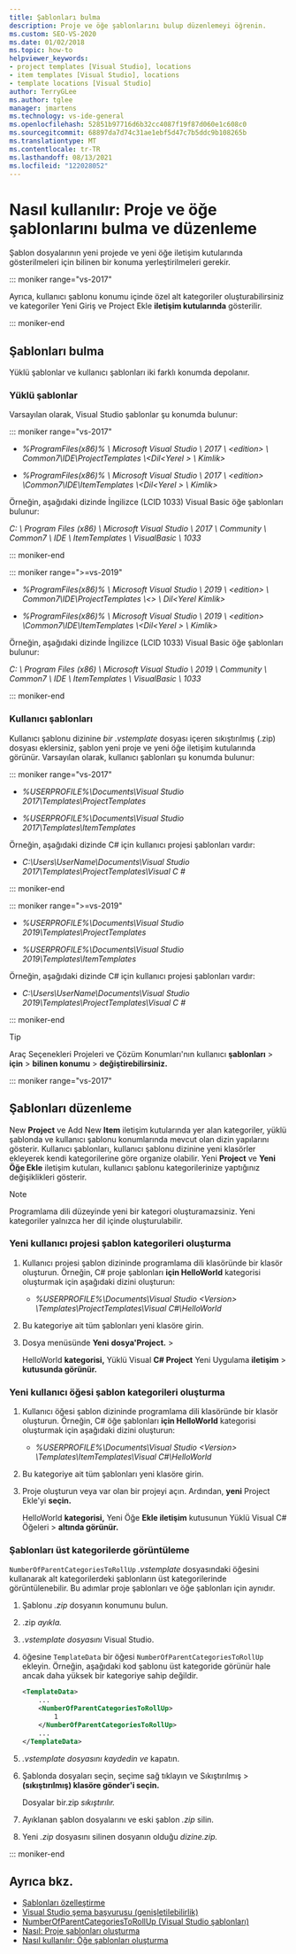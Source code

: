```yaml
---
title: Şablonları bulma
description: Proje ve öğe şablonlarını bulup düzenlemeyi öğrenin.
ms.custom: SEO-VS-2020
ms.date: 01/02/2018
ms.topic: how-to
helpviewer_keywords:
- project templates [Visual Studio], locations
- item templates [Visual Studio], locations
- template locations [Visual Studio]
author: TerryGLee
ms.author: tglee
manager: jmartens
ms.technology: vs-ide-general
ms.openlocfilehash: 52851b97716d6b32cc4087f19f87d060e1c608c0
ms.sourcegitcommit: 68897da7d74c31ae1ebf5d47c7b5ddc9b108265b
ms.translationtype: MT
ms.contentlocale: tr-TR
ms.lasthandoff: 08/13/2021
ms.locfileid: "122028052"
---
```

# <a name="how-to-locate-and-organize-project-and-item-templates"></a>Nasıl kullanılır: Proje ve öğe şablonlarını bulma ve düzenleme

Şablon dosyalarının yeni projede ve yeni öğe iletişim kutularında gösterilmeleri için bilinen bir konuma yerleştirilmeleri gerekir.

::: moniker range="vs-2017"

Ayrıca, kullanıcı şablonu konumu içinde özel alt kategoriler oluşturabilirsiniz ve  kategoriler Yeni Giriş ve Project Ekle **iletişim kutularında** gösterilir.

::: moniker-end

## <a name="locate-templates"></a>Şablonları bulma

Yüklü şablonlar ve kullanıcı şablonları iki farklı konumda depolanır.

### <a name="installed-templates"></a>Yüklü şablonlar

Varsayılan olarak, Visual Studio şablonlar şu konumda bulunur:

::: moniker range="vs-2017"

- *%ProgramFiles(x86)% \\ Microsoft Visual Studio \\ 2017 \\ \<edition> \\ Common7\IDE\ProjectTemplates \\<Dil<Yerel \> \\ Kimlik\>*

- *%ProgramFiles(x86)% \\ Microsoft Visual Studio \\ 2017 \\ \<edition> \Common7\IDE\ItemTemplates \\<Dil<Yerel \> \\ Kimlik\>*

Örneğin, aşağıdaki dizinde İngilizce (LCID 1033) Visual Basic öğe şablonları bulunur:

*C: \\ Program Files (x86) \\ Microsoft Visual Studio \\ 2017 \\ Community \\ Common7 \\ IDE \\ ItemTemplates \\ VisualBasic \\ 1033*

::: moniker-end

::: moniker range=">=vs-2019"

- *%ProgramFiles(x86)% \\ Microsoft Visual Studio \\ 2019 \\ \<edition> \\ Common7\IDE\ProjectTemplates \\<\> \\ Dil<Yerel Kimlik\>*

- *%ProgramFiles(x86)% \\ Microsoft Visual Studio \\ 2019 \\ \<edition> \Common7\IDE\ItemTemplates \\<Dil<Yerel \> \\ Kimlik\>*

Örneğin, aşağıdaki dizinde İngilizce (LCID 1033) Visual Basic öğe şablonları bulunur:

*C: \\ Program Files (x86) \\ Microsoft Visual Studio \\ 2019 \\ Community \\ Common7 \\ IDE \\ ItemTemplates \\ VisualBasic \\ 1033*

::: moniker-end

### <a name="user-templates"></a>Kullanıcı şablonları

Kullanıcı şablonu dizinine *bir* *.vstemplate* dosyası içeren sıkıştırılmış (.zip) dosyası eklersiniz, şablon yeni proje ve yeni öğe iletişim kutularında görünür. Varsayılan olarak, kullanıcı şablonları şu konumda bulunur:

::: moniker range="vs-2017"

- *%USERPROFILE%\Documents\Visual Studio 2017\Templates\ProjectTemplates*

- *%USERPROFILE%\Documents\Visual Studio 2017\Templates\ItemTemplates*

Örneğin, aşağıdaki dizinde C# için kullanıcı projesi şablonları vardır:

- *C:\Users\UserName\Documents\Visual Studio 2017\Templates\ProjectTemplates\Visual C #*

::: moniker-end

::: moniker range=">=vs-2019"

- *%USERPROFILE%\Documents\Visual Studio 2019\Templates\ProjectTemplates*

- *%USERPROFILE%\Documents\Visual Studio 2019\Templates\ItemTemplates*

Örneğin, aşağıdaki dizinde C# için kullanıcı projesi şablonları vardır:

- *C:\Users\UserName\Documents\Visual Studio 2019\Templates\ProjectTemplates\Visual C #*

::: moniker-end

> [!TIP]
> Araç Seçenekleri Projeleri ve Çözüm Konumları'nın kullanıcı **şablonları**  >  **için**  >  **bilinen konumu**  >  **değiştirebilirsiniz.**

::: moniker range="vs-2017"

## <a name="organize-templates"></a>Şablonları düzenleme

New **Project** ve Add New **Item** iletişim kutularında yer alan kategoriler, yüklü şablonda ve kullanıcı şablonu konumlarında mevcut olan dizin yapılarını gösterir. Kullanıcı şablonları, kullanıcı şablonu dizinine yeni klasörler ekleyerek kendi kategorilerine göre organize olabilir. Yeni **Project** ve **Yeni Öğe Ekle** iletişim kutuları, kullanıcı şablonu kategorilerinize yaptığınız değişiklikleri gösterir.

> [!NOTE]
> Programlama dili düzeyinde yeni bir kategori oluşturamazsiniz. Yeni kategoriler yalnızca her dil içinde oluşturulabilir.

### <a name="create-new-user-project-template-categories"></a>Yeni kullanıcı projesi şablon kategorileri oluşturma

1. Kullanıcı projesi şablon dizininde programlama dili klasöründe bir klasör oluşturun. Örneğin, C# proje şablonları **için HelloWorld** kategorisi oluşturmak için aşağıdaki dizini oluşturun:

    - *\%USERPROFILE%\Documents\Visual Studio \<Version\> \Templates\ProjectTemplates\Visual C#\HelloWorld*

1. Bu kategoriye ait tüm şablonları yeni klasöre girin.

1. Dosya menüsünde **Yeni** **dosya'Project.** > 

   HelloWorld **kategorisi,** Yüklü Visual **C# Project** Yeni Uygulama **iletişim** > **kutusunda görünür.**

### <a name="create-new-user-item-template-categories"></a>Yeni kullanıcı öğesi şablon kategorileri oluşturma

1. Kullanıcı öğesi şablon dizininde programlama dili klasöründe bir klasör oluşturun. Örneğin, C# öğe şablonları **için HelloWorld** kategorisi oluşturmak için aşağıdaki dizini oluşturun:

    - *\%USERPROFILE%\Documents\Visual Studio \<Version\> \Templates\ItemTemplates\Visual C#\HelloWorld*

1. Bu kategoriye ait tüm şablonları yeni klasöre girin.

1. Proje oluşturun veya var olan bir projeyi açın. Ardından, **yeni** Project Ekle'yi **seçin.**

   HelloWorld **kategorisi,** Yeni Öğe **Ekle iletişim**  kutusunun Yüklü Visual C# Öğeleri > **altında görünür.**

### <a name="display-templates-in-parent-categories"></a>Şablonları üst kategorilerde görüntüleme

`NumberOfParentCategoriesToRollUp` *.vstemplate* dosyasındaki öğesini kullanarak alt kategorilerdeki şablonların üst kategorilerinde görüntülenebilir. Bu adımlar proje şablonları ve öğe şablonları için aynıdır.

1. Şablonu *.zip* dosyanın konumunu bulun.

1. .zip *ayıkla.*

1. *.vstemplate dosyasını* Visual Studio.

1. öğesine `TemplateData` bir öğesi `NumberOfParentCategoriesToRollUp` ekleyin. Örneğin, aşağıdaki kod şablonu üst kategoride görünür hale ancak daha yüksek bir kategoriye sahip değildir.

    ```xml
    <TemplateData>
        ...
        <NumberOfParentCategoriesToRollUp>
            1
        </NumberOfParentCategoriesToRollUp>
        ...
    </TemplateData>
    ```

1. *.vstemplate dosyasını kaydedin ve* kapatın.

1. Şablonda dosyaları seçin, seçime sağ tıklayın  ve Sıkıştırılmış > **(sıkıştırılmış) klasöre gönder'i seçin.**

   Dosyalar bir.zip *sıkıştırılır.*

1. Ayıklanan şablon dosyalarını ve eski şablon *.zip* silin.

1. Yeni *.zip* dosyasını silinen dosyanın olduğu *dizine.zip.*

::: moniker-end

## <a name="see-also"></a>Ayrıca bkz.

- [Şablonları özelleştirme](../ide/customizing-project-and-item-templates.md)
- [Visual Studio şema başvurusu (genişletilebilirlik)](../extensibility/visual-studio-template-schema-reference.md)
- [NumberOfParentCategoriesToRollUp (Visual Studio şablonları)](../extensibility/numberofparentcategoriestorollup-visual-studio-templates.md)
- [Nasıl: Proje şablonları oluşturma](../ide/how-to-create-project-templates.md)
- [Nasıl kullanılır: Öğe şablonları oluşturma](../ide/how-to-create-item-templates.md)
